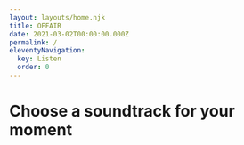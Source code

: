 ```yaml
---
layout: layouts/home.njk
title: OFFAIR
date: 2021-03-02T00:00:00.000Z
permalink: /
eleventyNavigation:
  key: Listen
  order: 0
---
```

# Choose a soundtrack for your moment